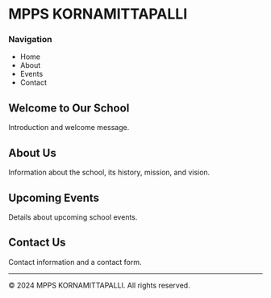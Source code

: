 
# MPPS KORNAMITTAPALLI

### Navigation
- Home
- About
- Events
- Contact

## Welcome to Our School
Introduction and welcome message.

## About Us
Information about the school, its history, mission, and vision.

## Upcoming Events
Details about upcoming school events.

## Contact Us
Contact information and a contact form.

---

© 2024 MPPS KORNAMITTAPALLI. All rights reserved.
